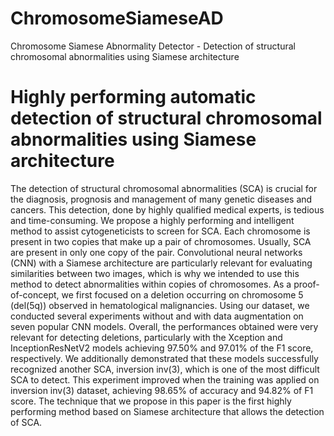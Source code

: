 # ChromosomeSiameseAD
Chromosome Siamese Abnormality Detector - Detection of structural chromosomal abnormalities using Siamese architecture

# Highly performing automatic detection of structural chromosomal abnormalities using Siamese architecture

The detection of structural chromosomal abnormalities (SCA) is crucial for the diagnosis, prognosis and management of many genetic diseases and cancers. This detection, done by highly qualified medical experts, is tedious and time-consuming. We propose a highly performing and intelligent method to assist cytogeneticists to screen for SCA. Each chromosome is present in two copies that make up a pair of chromosomes. Usually, SCA are present in only one copy of the pair. Convolutional neural networks (CNN) with a Siamese architecture are particularly relevant for evaluating similarities between two images, which is why we intended to use this method to detect abnormalities within copies of chromosomes. As a proof-of-concept, we first focused on a deletion occurring on chromosome 5 (del(5q)) observed in hematological malignancies. Using our dataset, we conducted several experiments without and with data augmentation on seven popular CNN models. Overall, the performances obtained were very relevant for detecting deletions, particularly with the Xception and InceptionResNetV2 models achieving 97.50% and 97.01% of the F1 score, respectively. We additionally demonstrated that these models successfully recognized another SCA, inversion inv(3), which is one of the most difficult SCA to detect. This experiment improved when the training was applied on inversion inv(3) dataset, achieving 98.65% of accuracy and 94.82% of F1 score. The technique that we propose in this paper is the first highly performing method based on Siamese architecture that allows the detection of SCA. 
